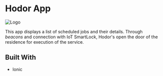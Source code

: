 # Hodor App

![Logo](https://data.whicdn.com/images/241579758/original.gif)

This app displays a list of scheduled jobs and their details. Through *beacons* and connection with IoT SmartLock, Hodor's open the door of the residence for execution of the service.

## Built With

* Ionic
